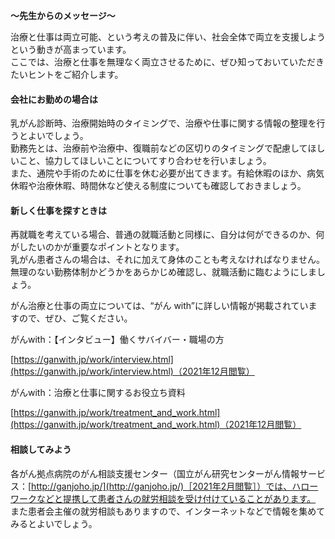 
**～先生からのメッセージ～**

治療と仕事は両立可能、という考えの普及に伴い、社会全体で両立を支援しようという動きが高まっています。  
ここでは、治療と仕事を無理なく両立させるために、ぜひ知っておいていただきたいヒントをご紹介します。

#### 会社にお勤めの場合は

乳がん診断時、治療開始時のタイミングで、治療や仕事に関する情報の整理を行うとよいでしょう。  
勤務先とは、治療前や治療中、復職前などの区切りのタイミングで配慮してほしいこと、協力してほしいことについてすり合わせを行いましょう。  
また、通院や手術のために仕事を休む必要が出てきます。有給休暇のほか、病気休暇や治療休暇、時間休など使える制度についても確認しておきましょう。

#### 新しく仕事を探すときは

再就職を考えている場合、普通の就職活動と同様に、自分は何ができるのか、何がしたいのかが重要なポイントとなります。  
乳がん患者さんの場合は、それに加えて身体のことも考えなければなりません。無理のない勤務体制かどうかをあらかじめ確認し、就職活動に臨むようにしましょう。

がん治療と仕事の両立については、“がん with”に詳しい情報が掲載されていますので、ぜひ、ご覧ください。

がんwith：【インタビュー】働くサバイバー・職場の方

[https://ganwith.jp/work/interview.html](https://ganwith.jp/work/interview.html)（2021年12月閲覧）

がんwith：治療と仕事に関するお役立ち資料

[https://ganwith.jp/work/treatment_and_work.html](https://ganwith.jp/work/treatment_and_work.html)（2021年12月閲覧）

#### 相談してみよう

各がん拠点病院のがん相談支援センター（国立がん研究センターがん情報サービス：[http://ganjoho.jp/](http://ganjoho.jp/)［2021年2月閲覧］）では、ハローワークなどと提携して患者さんの就労相談を受け付けていることがあります。  
また患者会主催の就労相談もありますので、インターネットなどで情報を集めてみるとよいでしょう。